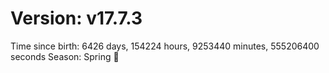 # Version: v17.7.3
Time since birth: 6426 days, 154224 hours, 9253440 minutes, 555206400 seconds
Season: Spring 🌸
